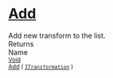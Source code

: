 # [Add](./SequentialTransformPipeline-100663510.md)

Add new transform to the list.
<br>
Returns<img width=542/>Name
<br>
<sub>[Void](https://docs.microsoft.com/en-us/dotnet/api/System.Void)</sub><img width=500/><sub>[Add](./SequentialTransformPipeline-100663510.md) ( [`ITransformation`](./../../ITransformation.md) )</sub><br>


